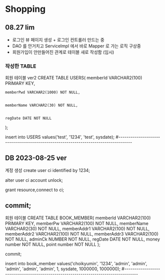 # Shopping
## 08.27 lim
- 로그인 뷰 페이지 생성 + 로그인 컨트롤러 만드는 중
- DAO 를 안거치고 ServiceImpl 에서 바로 Mapper 로 가는 로직 구상중
- 회원가입이 안만들어진 관계로 테이블 새로 작성함 (임시)
### 작성한 TABLE
회원 테이블 ver2
CREATE TABLE USERS(
	memberId VARCHAR2(100) PRIMARY KEY,

 
	memberPwd VARCHAR2(1000) NOT NULL,

 
	memberName VARCHAR2(30) NOT NULL,

 
	regDate DATE NOT NULL
);

insert into USERS values('test', '1234', 'test', sysdate);
#-------------------------------------------------------------------------------------
## DB 2023-08-25 ver
계정 생성
create user ci identified by 1234;

alter user ci account unlock;

grant resource,connect to ci;

commit;
-----------------------------------------
회원 테이블
CREATE TABLE BOOK_MEMBER(
  memberId VARCHAR2(100) PRIMARY KEY,
  memberPw VARCHAR2(100) NOT NULL,
  memberName VARCHAR2(30) NOT NULL,
  memberAddr1 VARCHAR2(100) NOT NULL,
  memberAddr2 VARCHAR2(100) NOT NULL,
  memberAddr3 VARCHAR2(100) NOT NULL,
  adminCk NUMBER NOT NULL,
  regDate DATE NOT NULL,
  money number NOT NULL,
  point number NOT NULL
);

commit;

insert into book_member values('choikyumin', '1234', 'admin', 'admin', 'admin', 'admin', 'admin', 1, sysdate, 1000000, 1000000);
#-------------------------------------------------------------------------------------
